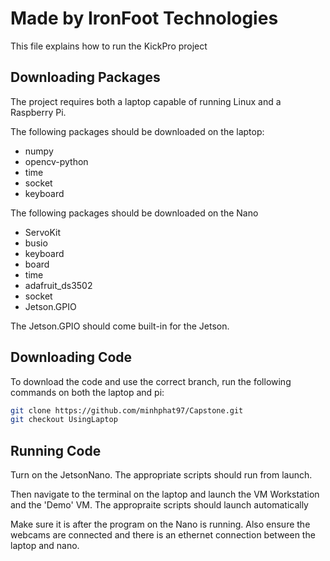 # Made by IronFoot Technologies

This file explains how to run the KickPro project
## Downloading Packages

The project requires both a laptop capable of running Linux and a Raspberry Pi.

The following packages should be downloaded on the laptop:

* numpy
* opencv-python
* time
* socket
* keyboard

The following packages should be downloaded on the Nano
* ServoKit
* busio
* keyboard
* board
* time
* adafruit_ds3502
* socket
* Jetson.GPIO


The Jetson.GPIO should come built-in for the Jetson.

## Downloading Code

To download the code and use the correct branch, run the following commands on both the laptop and pi:

```bash
git clone https://github.com/minhphat97/Capstone.git
git checkout UsingLaptop
```

## Running Code

Turn on the JetsonNano. The appropriate scripts should run from launch.

Then navigate to the terminal on the laptop and launch the VM Workstation and the 'Demo' VM. The appropraite scripts should launch automatically

Make sure it is after the program on the Nano is running. Also ensure the webcams are connected and there is an ethernet connection between the laptop and nano.
